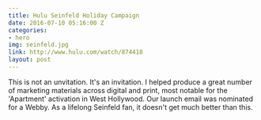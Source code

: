 ```yaml
---
title: Hulu Seinfeld Holiday Campaign
date: 2016-07-10 05:16:00 Z
categories:
- hero
img: seinfeld.jpg
link: http://www.hulu.com/watch/874418
layout: post
---
```


This is not an unvitation. It's an invitation. I helped produce a great number of marketing materials across digital and print, most notable for the 'Apartment' activation in West Hollywood. Our launch email was nominated for a Webby. As a lifelong Seinfeld fan, it doesn't get much better than this. 
